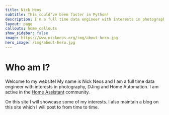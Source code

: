 ```yaml
---
title: Nick Neos
subtitle: This could've been faster in Python!
description: I'm a full time data engineer with interests in photography, DJing and fitness
layout: page
callouts: home_callouts
show_sidebar: false
image: https://www.nickneos.org/img/about-hero.jpg
hero_image: /img/about-hero.jpg
---
```


# Who am I?

Welcome to my website! My name is Nick Neos and I am a full time data engineer with interests in photography, DJing and Home Automation. I am active in the [Home Assistant](https://home-assistant.io) community.

On this site I will showcase some of my interests. I also maintain a blog on this site which I will post to from time to time.

